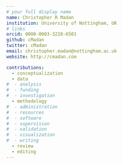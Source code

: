 ```yaml
---
# your full display name
name: Christopher R Madan
institution: University of Nottingham, UK
# links
orcid: 0000-0003-3228-6501
github: cMadan
twitter: cMadan
email: christopher.madan@nottingham.ac.uk
website: http://cmadan.com

contributions:
  - ​conceptualization
  - data
#  - analysis
#  - funding​
#  - ​investigation
  - ​methodology
#  - administration​
#  - ​resources
#  - ​software
#  - ​supervision
#  - ​validation
#  - ​visualization
#  - writing
  - review
  - editing
---
```


